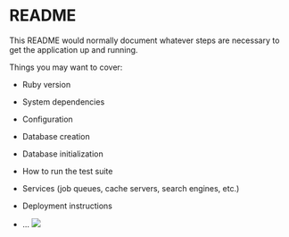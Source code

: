 # README

This README would normally document whatever steps are necessary to get the
application up and running.

Things you may want to cover:

* Ruby version

* System dependencies

* Configuration

* Database creation

* Database initialization

* How to run the test suite

* Services (job queues, cache servers, search engines, etc.)

* Deployment instructions

* ...
<a href="https://codeclimate.com/github/saratkavuru/Ownership"><img src="https://codeclimate.com/github/saratkavuru/Ownership/badges/gpa.svg" /></a>